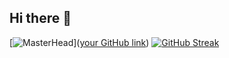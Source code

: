 ## Hi there 👋
[![MasterHead](https://gamerwalkthroughs.com/wp-content/uploads/2018/06/Hollow-Knight-Image-3.jpg)]([your GitHub link](https://github.com/antoineFabr))
[![GitHub Streak](https://github-readme-streak-stats.herokuapp.com/?user=antoineFabr)](https://git.io/streak-stats)

<!--
**antoineFabr/antoineFabr** is a ✨ _special_ ✨ repository because its `README.md` (this file) appears on your GitHub profile.

Here are some ideas to get you started:

- 🔭 I’m currently working on ...
- 🌱 I’m currently learning ...
- 👯 I’m looking to collaborate on ...
- 🤔 I’m looking for help with ...
- 💬 Ask me about ...
- 📫 How to reach me: ...
- 😄 Pronouns: ...
- ⚡ Fun fact: ...
-->

